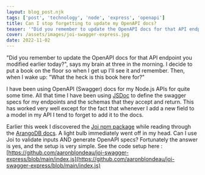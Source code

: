 ```yaml
---
layout: blog_post.njk
tags: ['post', 'technology', 'node', 'express', 'openapi']
title: Can I stop forgetting to update my OpenAPI docs?
teaser: '"Did you remember to update the OpenAPI docs for that API endpoint you modified earlier today?"", says my brain at three in the morning.'
cover: /assets/images/joi-swagger-express.jpg
date: 2022-11-02
---
```


"Did you remember to update the OpenAPI docs for that API endpoint you modified earlier today?", says my brain at three in the morning. I decide to put a book on the floor so when I get up I'll see it and remember. Then, when I wake up: "What the heck is this book here for?"

I have been using OpenAPI (Swagger) docs for my Node.js APIs for quite some time. All that time I have been using [JSDoc](https://www.npmjs.com/package/swagger-jsdoc) to define the swagger specs for my endpoints and the schemas that they accept and return. This has worked very well except for the fact that whenever I add a new field to a model in my API I tend to forget to add it to the docs.

Earlier this week I discovered the [Joi npm package](https://joi.dev/) while reading through the [ArangoDB docs](https://www.arangodb.com/docs/stable/foxx-getting-started.html). A light bulb immediately went off in my head. Can I use Joi to validate inputs AND generate OpenAPI specs?  Fortunately the answer is yes, and the setup is very simple.  See the code setup here : [https://github.com/aaronblondeau/joi-swagger-express/blob/main/index.js](https://github.com/aaronblondeau/joi-swagger-express/blob/main/index.js)
